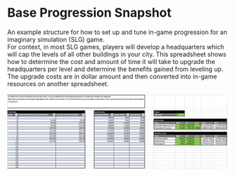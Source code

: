 # Base Progression Snapshot
An example structure for how to set up and tune in-game progression for an imaginary simulation (SLG) game. </br>
For context, in most SLG games, players will develop a headquarters which will cap the levels of all other buildings in your city. This spreadsheet shows how to determine the cost and amount of time it will take to upgrade the headquarters per level and determine the benefits gained from leveling up.</br>
The upgrade costs are in dollar amount and then converted into in-game resources on another spreadsheet. </br></br>
![Progression](images/build_prog.png)
